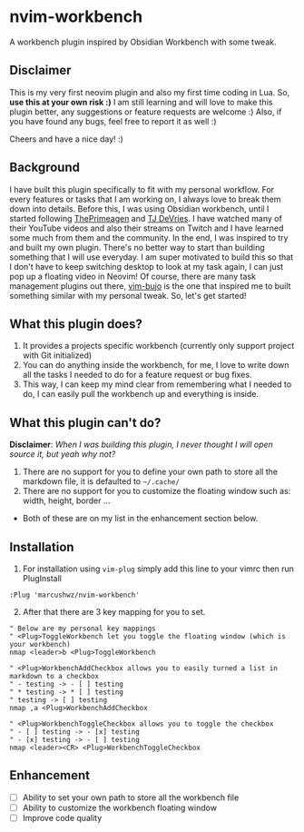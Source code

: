 # nvim-workbench
A workbench plugin inspired by Obsidian Workbench with some tweak.

## Disclaimer

This is my very first neovim plugin and also my first time coding in Lua. So, **use this at your own risk :)**
I am still learning and will love to make this plugin better, any suggestions or feature requests are welcome :)
Also, if you have found any bugs, feel free to report it as well :)

Cheers and have a nice day! :)

## Background

I have built this plugin specifically to fit with my personal workflow. For every features or tasks that I am working on,
I always love to break them down into details. Before this, I was using Obsidian workbench, until I started following
[ThePrimeagen](https://github.com/ThePrimeagen) and [TJ DeVries](https://github.com/tjdevries/). I have watched many of their
YouTube videos and also their streams on Twitch and I have learned some much from them and the community. In the end, I was inspired
to try and built my own plugin. There's no better way to start than building something that I will use everyday. I am super motivated
to build this so that I don't have to keep switching desktop to look at my task again, I can just pop up a floating video in Neovim!
Of course, there are many task management plugins out there, [vim-bujo](https://github.com/vuciv/vim-bujo) is the one that inspired
me to built something similar with my personal tweak. So, let's get started!

## What this plugin does?

1. It provides a projects specific workbench (currently only support project with Git initialized)
2. You can do anything inside the workbench, for me, I love to write down all the tasks I needed to do for a feature request or bug fixes.
3. This way, I can keep my mind clear from remembering what I needed to do, I can easily pull the workbench up and everything is inside.

## What this plugin can't do?
**Disclaimer**: *When I was building this plugin, I never thought I will open source it, but yeah why not?*
1. There are no support for you to define your own path to store all the markdown file, it is defaulted to `~/.cache/`
2. There are no support for you to customize the floating window such as: width, height, border ...

- Both of these are on my list in the enhancement section below.

## Installation
1. For installation using `vim-plug` simply add this line to your vimrc then run PlugInstall
```vim
:Plug 'marcushwz/nvim-workbench'
```
2. After that there are 3 key mapping for you to set.
```vim
" Below are my personal key mappings
" <Plug>ToggleWorkbench let you toggle the floating window (which is your workbench)
nmap <leader>b <Plug>ToggleWorkbench

" <Plug>WorkbenchAddCheckbox allows you to easily turned a list in markdown to a checkbox
" - testing -> - [ ] testing
" * testing -> * [ ] testing
" testing -> [ ] testing
nmap ,a <Plug>WorkbenchAddCheckbox

" <Plug>WorkbenchToggleCheckbox allows you to toggle the checkbox
" - [ ] testing -> - [x] testing
" - [x] testing -> - [ ] testing
nmap <leader><CR> <Plug>WorkbenchToggleCheckbox
```

## Enhancement
- [ ] Ability to set your own path to store all the workbench file
- [ ] Ability to customize the workbench floating window
- [ ] Improve code quality

